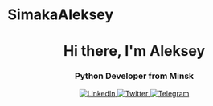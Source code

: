 # SimakaAleksey
<div id="header" align="center">
	<h1>Hi there, I'm Aleksey</h1>
	<h3>Python Developer from Minsk</h3>
</div>
</a>
<div id="socials" align="center">
	<a href="linkedin-url">
		<img src="https://img.shields.io/badge/LinkedIn-blue?style=for-the-badge&logo=linkedin&logoColor=white" alt="LinkedIn"/>
	</a>
	<a href="twitter-url">
		<img src="https://img.shields.io/badge/Twitter-blue?style=for-the-badge&logo=twitter&logoColor=white" alt="Twitter"/>
	</a>
	<a href="telegram-url">
		<img src="https://img.shields.io/badge/Telegram-blue?style=for-the-badge&logo=telegram&logoColor=white" alt="Telegram"/>
	</a>
</div>
